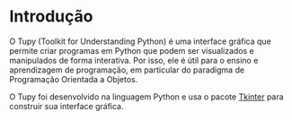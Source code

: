# Introdução

O Tupy (Toolkit for Understanding Python) é uma interface gráfica que permite criar programas em Python que podem ser visualizados e manipulados de forma interativa. Por isso, ele é útil para o ensino e aprendizagem de programação, em particular do paradigma de Programação Orientada a Objetos.

O Tupy foi desenvolvido na linguagem Python e usa o pacote [Tkinter](https://docs.python.org/3/library/tkinter.html) para construir sua interface gráfica.


<!-- O Tupy é uma ferramenta de ensino e aprendizagem de programação, que permite a visualização e experimentação de programas em Python, possibilitando a compreensão de conceitos de programação e de algoritmos. -->

